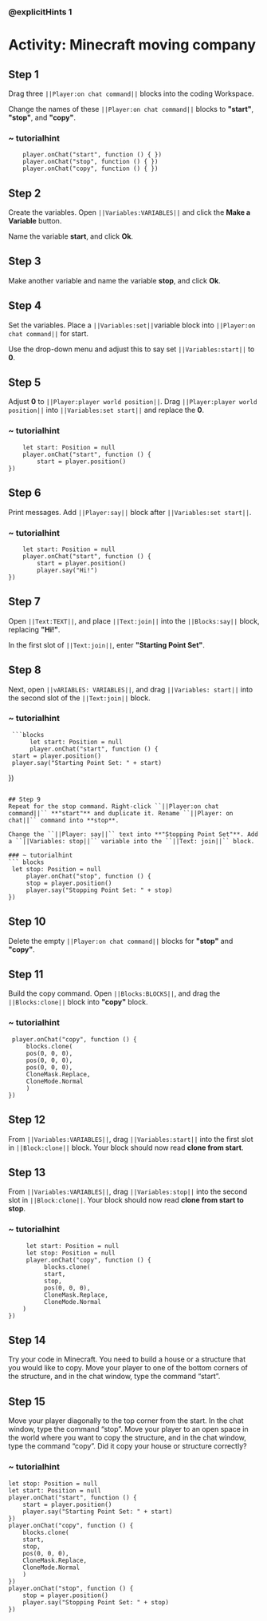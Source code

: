  ### @explicitHints 1
 
 # Activity: Minecraft moving company

## Step 1
Drag three ``||Player:on chat command||`` blocks into the coding Workspace.

Change the names of these ``||Player:on chat command||`` blocks to **"start"**, **"stop"**, and **"copy"**.

### ~ tutorialhint
``` blocks
    player.onChat("start", function () { })
    player.onChat("stop", function () { })
    player.onChat("copy", function () { })
```

## Step 2
Create the variables. Open ``||Variables:VARIABLES||`` and click the **Make a Variable** button. 

Name the variable **start**, and click **Ok**.

## Step 3
Make another variable and name the variable **stop**, and click **Ok**.

## Step 4
Set the variables. Place a ``||Variables:set||``variable block into ``||Player:on chat command||`` for start. 

Use the drop-down menu and adjust this to say set ``||Variables:start||`` to **0**.

## Step 5
Adjust **0** to ``||Player:player world position||``. Drag ``||Player:player world position||`` into ``||Variables:set start||`` and replace the **0**.

### ~ tutorialhint
```blocks
    let start: Position = null
    player.onChat("start", function () {
        start = player.position()
})
```
## Step 6
Print messages. Add ``||Player:say||`` block after ``||Variables:set start||``. 

### ~ tutorialhint
``` blocks
    let start: Position = null
    player.onChat("start", function () {
        start = player.position()
        player.say("Hi!")
})
```

## Step 7
Open ``||Text:TEXT||``, and place ``||Text:join||`` into the ``||Blocks:say||`` block, replacing **"Hi!"**.

In the first slot of ``||Text:join||``, enter **"Starting Point Set"**.

## Step 8
Next, open ``||vARIABLES: VARIABLES||``, and drag ``||Variables: start||`` into the second slot of the ``||Text:join||`` block.

### ~ tutorialhint
     ```blocks
          let start: Position = null
          player.onChat("start", function () {
     start = player.position()
     player.say("Starting Point Set: " + start)
})
```

## Step 9
Repeat for the stop command. Right-click ``||Player:on chat command||`` **"start"** and duplicate it. Rename ``||Player: on chat||`` command into **stop**. 

Change the ``||Player: say||`` text into **"Stopping Point Set"**. Add a ``||Variables: stop||`` variable into the ``||Text: join||`` block. 

### ~ tutorialhint
``` blocks
 let stop: Position = null
     player.onChat("stop", function () {
     stop = player.position()
     player.say("Stopping Point Set: " + stop)
})
```
## Step 10
Delete the empty ``||Player:on chat command||`` blocks for **"stop"** and **"copy"**.

## Step 11
Build the copy command. Open ``||Blocks:BLOCKS||``, and drag the ``||Blocks:clone||`` block into **"copy"** block.

### ~ tutorialhint
``` blocks
 player.onChat("copy", function () {
     blocks.clone(
     pos(0, 0, 0),
     pos(0, 0, 0),
     pos(0, 0, 0),
     CloneMask.Replace,
     CloneMode.Normal
     )
})
```

## Step 12
From ``||Variables:VARIABLES||``, drag ``||Variables:start||`` into  the first slot in ``||Block:clone||`` block. Your block should now read **clone from start**.

## Step 13
From ``||Variables:VARIABLES||``, drag ``||Variables:stop||`` into the second slot in ``||Block:clone||``. Your block should now read **clone from start to stop**.

### ~ tutorialhint
```blocks
     let start: Position = null
     let stop: Position = null
     player.onChat("copy", function () {
          blocks.clone(
          start,
          stop,
          pos(0, 0, 0),
          CloneMask.Replace,
          CloneMode.Normal
    )
})
```

## Step 14
Try your code in Minecraft. You need to build a house or a structure that you would like to copy. Move your player to one of the bottom corners of the structure, and in the chat window, type the command “start”. 

## Step 15
Move your player diagonally to the top corner from the start. In the chat window, type the command “stop”.
Move your player to an open space in the world where you want to copy the structure, and in the chat window, type the command “copy”.
Did it copy your house or structure correctly?

### ~ tutorialhint
``` blocks
let stop: Position = null
let start: Position = null
player.onChat("start", function () {
    start = player.position()
    player.say("Starting Point Set: " + start)
})
player.onChat("copy", function () {
    blocks.clone(
    start,
    stop,
    pos(0, 0, 0),
    CloneMask.Replace,
    CloneMode.Normal
    )
})
player.onChat("stop", function () {
    stop = player.position()
    player.say("Stopping Point Set: " + stop)
})
```
